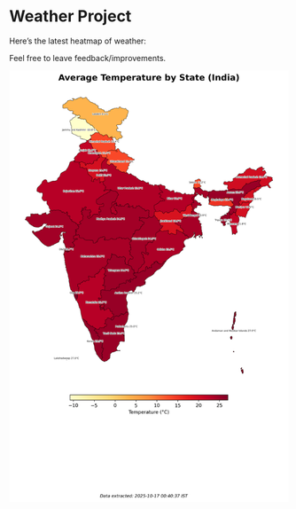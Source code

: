 # Weather Project

Here’s the latest heatmap of weather:

Feel free to leave feedback/improvements.

![India Heatmap](docs/assets/india_heatmap.png?v=F1432F)
